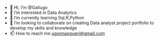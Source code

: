 - 👋 Hi, I’m @Galiugo
- 👀 I’m interested in Data Analytics 
- 🌱 I’m currently learning Sql,R,Python 
- 💞️ I’m looking to collaborate on creating Data analyst project portfolio to develop my skills and knowledge 
- 📫 How to reach me ugonnaogueri@gmail.com 

<!---
Galiugo/Galiugo is a ✨ special ✨ repository because its `README.md` (this file) appears on your GitHub profile.
You can click the Preview link to take a look at your changes.
--->

